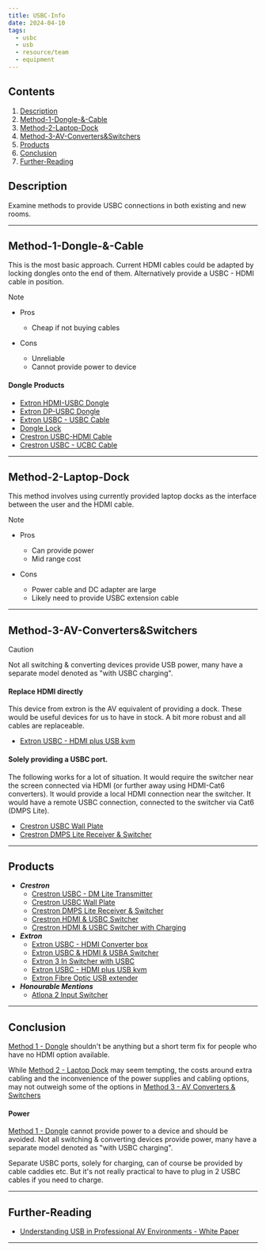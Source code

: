 ```yaml
---
title: USBC-Info
date: 2024-04-10
tags:
  - usbc
  - usb
  - resource/team
  - equipment
---
```

## Contents

1. [Description](#Description)
2. [Method-1-Dongle-&-Cable](#Method-1-Dongle-&-Cable)
3. [Method-2-Laptop-Dock](#Method-2-Laptop-Dock)
4. [Method-3-AV-Converters&Switchers](#Method-3-AV-Converters&Switchers)
5. [Products](#Products)
6. [Conclusion](#Conclusion)
7. [Further-Reading](#Further-Reading)

## Description

Examine methods to provide USBC connections in both existing and new rooms.

---

## Method-1-Dongle-&-Cable

This is the most basic approach. Current HDMI cables could be adapted by locking dongles onto the end of them. Alternatively provide a USBC - HDMI cable in position. 

> [!NOTE]
> - Pros
>   - Cheap if not buying cables
> 
> - Cons
>   - Unreliable
>   - Cannot provide power to device

#### Dongle Products
- [Extron HDMI-USBC Dongle]
- [Extron DP-USBC Dongle]
- [Extron USBC - USBC Cable]
- [Dongle Lock]
- [Crestron USBC-HDMI Cable]
- [Crestron USBC - UCBC Cable]

---

## Method-2-Laptop-Dock
This method involves using currently provided laptop docks as the interface between the user and the HDMI cable.


> [!NOTE]
> - Pros
>   - Can provide power
>   - Mid range cost
> 
> - Cons
>   - Power cable and DC adapter are large
>   - Likely need to provide USBC extension cable

---

## Method-3-AV-Converters&Switchers
> [!CAUTION]
> Not all switching & converting devices provide USB power, many have a separate model denoted as "with USBC charging".

#### Replace HDMI directly
This device from extron is the AV equivalent of providing a dock. These would be useful devices for us to have in stock. A bit more robust and all cables are replaceable.
- [Extron USBC - HDMI plus USB kvm]

#### Solely providing a USBC port. 
The following works for a lot of situation. It would require the switcher near the screen connected via HDMI (or further away using HDMI-Cat6 converters). It would provide a local HDMI connection near the switcher. It would have a remote USBC connection, connected to the switcher via Cat6 (DMPS Lite).
- [Crestron USBC Wall Plate]
- [Crestron DMPS Lite Receiver & Switcher]

---

## Products
- ___Crestron___
	- [Crestron USBC - DM Lite Transmitter]
	- [Crestron USBC Wall Plate]
	- [Crestron DMPS Lite Receiver & Switcher]
	- [Crestron HDMI & USBC Switcher]
	- [Crestron HDMI & USBC Switcher with Charging]
- ___Extron___
	- [Extron USBC - HDMI Converter box]
	- [Extron USBC & HDMI & USBA Switcher] 
	- [Extron 3 In Switcher with USBC]
	- [Extron USBC - HDMI plus USB kvm]
	- [Extron Fibre Optic USB extender]
- ___Honourable Mentions___
	- [Atlona 2 Input Switcher]

---

## Conclusion
[Method 1 - Dongle](#Method%201%20-%20Dongle) shouldn't be anything but a short term fix for people who have no HDMI option available.

While [Method 2 - Laptop Dock](#Method%202%20-%20Laptop%20Dock) may seem tempting, the costs around extra cabling and the inconvenience of the power supplies and cabling options, may not outweigh some of the options in [Method 3 - AV Converters & Switchers](#Method%203%20-%20AV%20Converters%20&%20Switchers)

#### Power
[Method 1 - Dongle](#Method%201%20-%20Dongle) cannot provide power to a device and should be avoided. Not all switching & converting devices provide power, many have a separate model denoted as "with USBC charging".

Separate USBC ports, solely for charging, can of course be provided by cable caddies etc. But it's not really practical to have to plug in 2 USBC cables if you need to charge.

---

## Further-Reading
- [Understanding USB in Professional AV Environments - White Paper]

---

[Crestron USBC-HDMI Cable]: https://www.crestron.com/Products/Interconnects,-Interfaces-Infrastructure/Interconnects/Video-Interface-Cables/CBL-4K-USBC-HD-6
[Crestron USBC - UCBC Cable]: https://www.crestron.com/Products/Interconnects,-Interfaces-Infrastructure/Interconnects/USB-Cables/CBL-USB3G1-C-C-9
[Crestron USBC - DM Lite Transmitter]: https://www.crestron.com/Products/Video/HDMI-Solutions/HDMI-Extenders/HD-TXU-4KZ-111-E
[Crestron HDMI & USBC Switcher]: https://www.crestron.com/Products/Video/HDMI-Solutions/HDMI-Extenders/HD-TXU-4KZ-211
[Crestron HDMI & USBC Switcher with Charging]:https://www.crestron.com/Products/Video/HDMI-Solutions/HDMI-Extenders/HD-TXU-4KZ-211-CHGR
[Crestron USBC Wall Plate]: https://www.crestron.com/Products/Video/HDMI-Solutions/HDMI-Extenders/HD-TX-4KZ-111-1G-W
[Crestron DMPS Lite Receiver & Switcher]: https://www.crestron.com/Products/Video/HDMI-Solutions/HDMI-Extenders/HD-RX-4K-210-C-E-POE
[Extron USBC - USBC Cable]: https://www.extron.com/product/usbcpro8kseries
[Extron USBC - HDMI Converter box]: https://www.extron.com/product/usbchd101
[Extron USBC & HDMI & USBA Switcher]: https://www.extron.com/product/ucs303
[Extron 3 In Switcher with USBC]: https://www.extron.com/product/dtp3t203?subtype=855
[Extron USBC - HDMI plus USB kvm]: https://www.extron.com/product/ucs601
[Extron Fibre Optic USB extender]: https://www.extron.com/product/ucs900?subtype=855
[Atlona 2 Input Switcher]: https://atlona.com/product/at-ome-mh21/
[Understanding USB in Professional AV Environments - White Paper]: https://media.extron.com/protected/download/files/whitepaper/usb_white_paper.pdf?9naaDYuCDeWyuA1SjUYLFdX2xPIG_4CmcaMO_-9WTR7cGpTPmgRFr2DTpasd7C9Y11wnd6iyOU8_g_Le2jn0Bmp7qr3WzSD3nQJ9VK5gefZ02dacS8wOVw2-JYocRdlY2Ffag3ADOBBCY4uGDPdwmlZDywWHBA
[Extron HDMI-USBC Dongle]: https://www.extron.com/product/usbchd?subtype=369
[Extron DP-USBC Dongle]: https://www.extron.com/product/usbcdp?subtype=369
[Dongle Lock]: https://ie.rs-online.com/web/p/laptop-locks/2228283